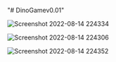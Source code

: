 "# DinoGamev0.01" 

![Screenshot 2022-08-14 224334](https://user-images.githubusercontent.com/94637651/184547861-10df5055-e252-4f25-8781-ed6c220a995e.png)

![Screenshot 2022-08-14 224306](https://user-images.githubusercontent.com/94637651/184547943-77db7e9e-b1e9-4f29-8fce-39848c5c9c87.png)

![Screenshot 2022-08-14 224352](https://user-images.githubusercontent.com/94637651/184547947-42100d3b-4008-4197-a47d-2f98cf9852af.png)

